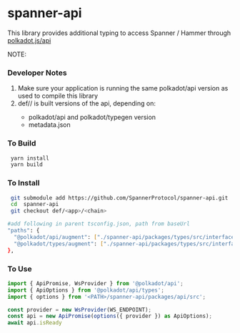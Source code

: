 # spanner-api

This library provides additional typing to access Spanner / Hammer through [polkadot.js/api](https://github.com/polkadot-js/api)

NOTE: 

### Developer Notes
1. Make sure your application is running the same polkadot/api version as used to compile this library
2. def/<app>/<chain> is built versions of the api, depending on:
   - polkadot/api and polkadot/typegen version
   - metadata.json

### To Build
```bash
 yarn install
 yarn build
```
 
### To Install
```bash
 git submodule add https://github.com/SpannerProtocol/spanner-api.git
 cd  spanner-api
 git checkout def/<app>/<chain>

#add following in parent tsconfig.json, path from baseUrl
"paths": {
  "@polkadot/api/augment": ["./spanner-api/packages/types/src/interfaces/augment-api.ts"],
  "@polkadot/types/augment": ["./spanner-api/packages/types/src/interfaces/augment-types.ts"],
},
```

### To Use
```typescript
import { ApiPromise, WsProvider } from '@polkadot/api';
import { ApiOptions } from '@polkadot/api/types';
import { options } from '<PATH>/spanner-api/packages/api/src';

const provider = new WsProvider(WS_ENDPOINT);
const api = new ApiPromise(options({ provider }) as ApiOptions);
await api.isReady
```
